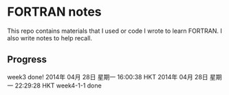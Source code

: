 FORTRAN notes
=============

This repo contains materials that I used or code I wrote to learn FORTRAN. I also write notes to help recall.

Progress
-------------

week3 done!
2014年 04月 28日 星期一 16:00:38 HKT
2014年 04月 28日 星期一 22:29:28 HKT
week4-1-1 done   
